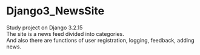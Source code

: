 # Django3_NewsSite
Study project on Django 3.2.15 \
The site is a news feed divided into categories. \
And also there are functions of user registration, logging, feedback, adding news.
